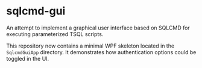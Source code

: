 # sqlcmd-gui
An attempt to implement a graphical user interface based on SQLCMD for executing parameterized TSQL scripts.

This repository now contains a minimal WPF skeleton located in the `SqlcmdGuiApp` directory. It demonstrates how authentication options could be toggled in the UI.
